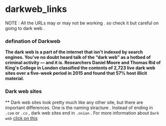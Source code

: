 # darkweb_links
NOTE : All the URLs may or may not be working . so check it but careful on going to dark web .

### defination of Darkweb

**The dark web is a part of the internet that isn't indexed by search engines. You've no doubt heard talk of the “dark 
web” as a hotbed of criminal activity — and it is. Researchers Daniel Moore and Thomas Rid of King's College in London 
classified the contents of 2,723 live dark web sites over a five-week period in 2015 and found that 57% host illicit 
material.**

### Dark web sites
** Dark web sites look pretty much like any other site, but there are important differences. One is the naming 
stracture . Instead of ending in `.com` or `.co` , dark web sites end in `.onion` .
For more information about `Dark web` [click on this](https://codervinay.blogspot.com/2021/04/about-dark-web.html)





